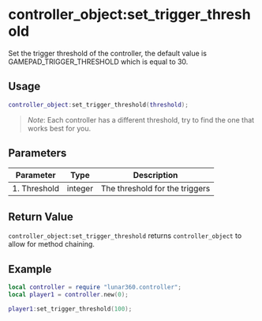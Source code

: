 # controller_object:set_trigger_threshold

Set the trigger threshold of the controller, the default value is GAMEPAD_TRIGGER_THRESHOLD which is equal to 30.

## Usage

```lua
controller_object:set_trigger_threshold(threshold);
```

> *Note*: Each controller has a different threshold, try to find the one that works best for you.

## Parameters

| Parameter               | Type     | Description                                                  |
| ----------------------- | -------- | ------------------------------------------------------------ |
| 1. Threshold            | integer  | The threshold for the triggers                               |

## Return Value

`controller_object:set_trigger_threshold` returns `controller_object` to allow for method chaining.

## Example

```lua
local controller = require "lunar360.controller";
local player1 = controller.new(0);

player1:set_trigger_threshold(100);
```